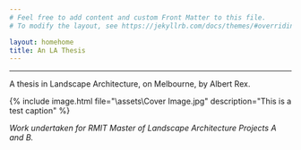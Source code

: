 ```yaml
---
# Feel free to add content and custom Front Matter to this file.
# To modify the layout, see https://jekyllrb.com/docs/themes/#overriding-theme-defaults

layout: homehome
title: An LA Thesis
---
```


---
A thesis in Landscape Architecture, on Melbourne, by Albert Rex.

{% include image.html  file="\assets\Cover Image.jpg" description="This is a test caption" %}

*Work undertaken for RMIT Master of Landscape Architecture Projects A and B.*